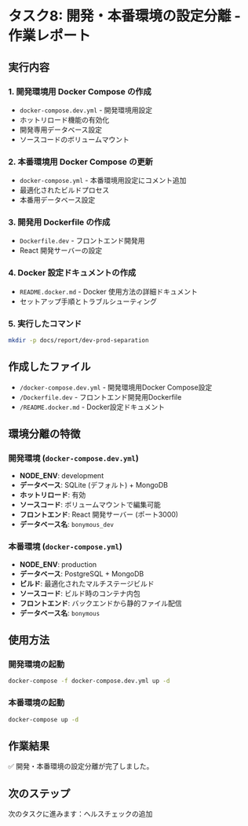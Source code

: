 # タスク8: 開発・本番環境の設定分離 - 作業レポート

## 実行内容

### 1. 開発環境用 Docker Compose の作成
- `docker-compose.dev.yml` - 開発環境用設定
- ホットリロード機能の有効化
- 開発専用データベース設定
- ソースコードのボリュームマウント

### 2. 本番環境用 Docker Compose の更新
- `docker-compose.yml` - 本番環境用設定にコメント追加
- 最適化されたビルドプロセス
- 本番用データベース設定

### 3. 開発用 Dockerfile の作成
- `Dockerfile.dev` - フロントエンド開発用
- React 開発サーバーの設定

### 4. Docker 設定ドキュメントの作成
- `README.docker.md` - Docker 使用方法の詳細ドキュメント
- セットアップ手順とトラブルシューティング

### 5. 実行したコマンド
```bash
mkdir -p docs/report/dev-prod-separation
```

## 作成したファイル
- `/docker-compose.dev.yml` - 開発環境用Docker Compose設定
- `/Dockerfile.dev` - フロントエンド開発用Dockerfile
- `/README.docker.md` - Docker設定ドキュメント

## 環境分離の特徴

### 開発環境 (`docker-compose.dev.yml`)
- **NODE_ENV**: development
- **データベース**: SQLite (デフォルト) + MongoDB
- **ホットリロード**: 有効
- **ソースコード**: ボリュームマウントで編集可能
- **フロントエンド**: React 開発サーバー (ポート3000)
- **データベース名**: `bonymous_dev`

### 本番環境 (`docker-compose.yml`)
- **NODE_ENV**: production
- **データベース**: PostgreSQL + MongoDB
- **ビルド**: 最適化されたマルチステージビルド
- **ソースコード**: ビルド時のコンテナ内包
- **フロントエンド**: バックエンドから静的ファイル配信
- **データベース名**: `bonymous`

## 使用方法

### 開発環境の起動
```bash
docker-compose -f docker-compose.dev.yml up -d
```

### 本番環境の起動
```bash
docker-compose up -d
```

## 作業結果
✅ 開発・本番環境の設定分離が完了しました。

## 次のステップ
次のタスクに進みます：ヘルスチェックの追加